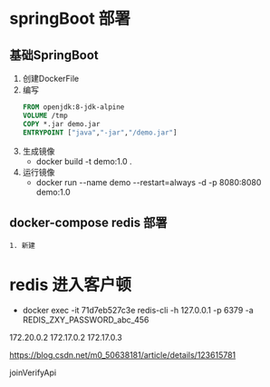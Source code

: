 # springBoot 部署
## 基础SpringBoot
1. 创建DockerFile
2. 编写
    ``` dockerfile
    FROM openjdk:8-jdk-alpine
    VOLUME /tmp
    COPY *.jar demo.jar
    ENTRYPOINT ["java","-jar","/demo.jar"]
    ```
3. 生成镜像 
    * docker build -t demo:1.0 .
4. 运行镜像
    * docker run --name demo --restart=always -d -p 8080:8080 demo:1.0
        
## docker-compose redis 部署
    1. 新建

 # redis  进入客户顿
 * docker exec -it 71d7eb527c3e redis-cli -h 127.0.0.1 -p 6379 -a REDIS_ZXY_PASSWORD_abc_456

172.20.0.2
172.17.0.2 
172.17.0.3

https://blog.csdn.net/m0_50638181/article/details/123615781

joinVerifyApi